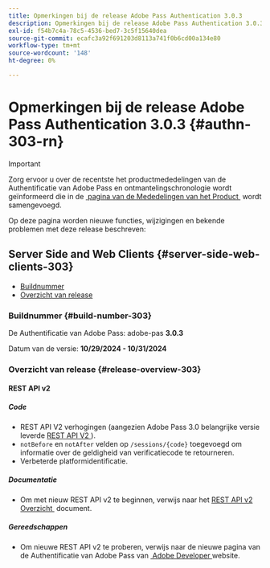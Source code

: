 ```yaml
---
title: Opmerkingen bij de release Adobe Pass Authentication 3.0.3
description: Opmerkingen bij de release Adobe Pass Authentication 3.0.3
exl-id: f54b7c4a-78c5-4536-bed7-3c5f15640dea
source-git-commit: ecafc3a92f691203d8113a741f0b6cd00a134e80
workflow-type: tm+mt
source-wordcount: '148'
ht-degree: 0%

---
```


# Opmerkingen bij de release Adobe Pass Authentication 3.0.3 {#authn-303-rn}

>[!IMPORTANT]
>
> Zorg ervoor u over de recentste het productmededelingen van de Authentificatie van Adobe Pass en ontmantelingschronologie wordt geïnformeerd die in de [&#x200B; pagina van de Mededelingen van het Product &#x200B;](/help/authentication/product-announcements.md) wordt samengevoegd.

Op deze pagina worden nieuwe functies, wijzigingen en bekende problemen met deze release beschreven:

## Server Side and Web Clients {#server-side-web-clients-303}

* [Buildnummer](#build-number-303)
* [Overzicht van release](#release-overview-303)

### Buildnummer {#build-number-303}

De Authentificatie van Adobe Pass: adobe-pas **3.0.3**

Datum van de versie: **10/29/2024 - 10/31/2024**

### Overzicht van release {#release-overview-303}

#### REST API v2

##### Code

* REST API V2 verhogingen (aangezien Adobe Pass 3.0 belangrijke versie leverde [&#x200B; REST API V2 &#x200B;](../integration-guide-programmers/rest-apis/rest-api-v2/apis/rest-api-v2-apis-overview.md)).
* `notBefore` en `notAfter` velden op `/sessions/{code}` toegevoegd om informatie over de geldigheid van verificatiecode te retourneren.
* Verbeterde platformidentificatie.

##### Documentatie

* Om met nieuw REST API v2 te beginnen, verwijs naar het [&#x200B; REST API v2 Overzicht &#x200B;](../integration-guide-programmers/rest-apis/rest-api-v2/rest-api-v2-overview.md) document.

##### Gereedschappen

* Om nieuwe REST API v2 te proberen, verwijs naar de nieuwe pagina van de Authentificatie van Adobe Pass van [&#x200B; Adobe Developer &#x200B;](https://developer.adobe.com/adobe-pass) website.

